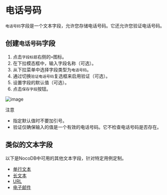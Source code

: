 # 电话号码

`电话号码`字段是一个文本字段，允许您存储电话号码。它还允许您验证电话号码。

## 创建`电话号码`字段[](https://docs.nocodb.com/getting-started/self-hosted/installation/aws-ecs/#create-a-phone-number-field "直接链接到创建电话号码字段")

1. 点击`字段标题`右侧的`+`图标。
2. 在下拉模态框中，输入字段名称（可选）。
3. 从下拉菜单中选择字段类型为`电话号码`。
4. 通过切换`验证电话号码`复选框来启用验证（可选）。
5. 设置字段的默认值（可选）。
6. 点击`保存字段`按钮。

![image](https://docs.nocodb.com/assets/images/phonenumber-1913eec12ec23e7b62e8c83ca69c7627.png)

注意

- 指定默认值时不要加引号。
- 验证仅确保输入的值是一个有效的电话号码。它不检查电话号码是否存在。

## 类似的文本字段[](https://docs.nocodb.com/getting-started/self-hosted/installation/aws-ecs/#similar-text-based-fields "直接链接到类似的文本字段")

以下是NocoDB中可用的其他文本字段，针对特定用例定制。

- [单行文本](https://docs.nocodb.com/fields/field-types/text-based/single-line-text)
- [长文本](https://docs.nocodb.com/fields/field-types/text-based/long-text)
- [URL](https://docs.nocodb.com/fields/field-types/text-based/url)
- [电子邮件](https://docs.nocodb.com/fields/field-types/text-based/email)